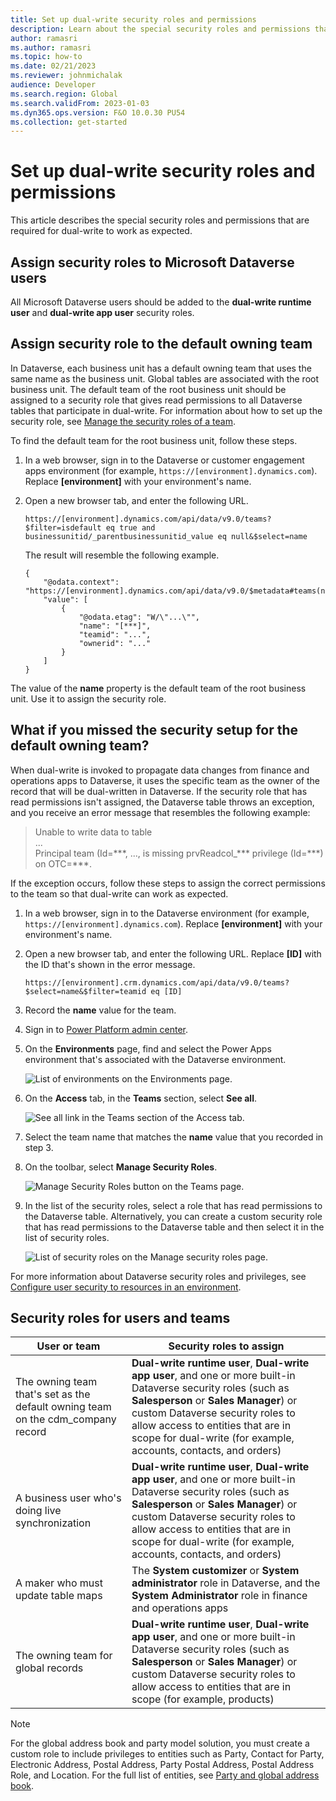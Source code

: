 ```yaml
---
title: Set up dual-write security roles and permissions
description: Learn about the special security roles and permissions that are required for dual-write to work as expected, including a table that outlines security roles for users.
author: ramasri
ms.author: ramasri
ms.topic: how-to
ms.date: 02/21/2023
ms.reviewer: johnmichalak
audience: Developer
ms.search.region: Global
ms.search.validFrom: 2023-01-03
ms.dyn365.ops.version: F&O 10.0.30 PU54
ms.collection: get-started
---
```


# Set up dual-write security roles and permissions

This article describes the special security roles and permissions that are required for dual-write to work as expected.

## Assign security roles to Microsoft Dataverse users

All Microsoft Dataverse users should be added to the **dual-write runtime user** and **dual-write app user** security roles.

## Assign security role to the default owning team

In Dataverse, each business unit has a default owning team that uses the same name as the business unit. Global tables are associated with the root business unit. The default team of the root business unit should be assigned to a security role that gives read permissions to all Dataverse tables that participate in dual-write. For information about how to set up the security role, see [Manage the security roles of a team](/power-platform/admin/manage-teams#manage-the-security-roles-of-a-team). 

To find the default team for the root business unit, follow these steps.

1. In a web browser, sign in to the Dataverse or customer engagement apps environment (for example, `https://[environment].dynamics.com`). Replace **\[environment\]** with your environment's name.
2. Open a new browser tab, and enter the following URL.

    `https://[environment].dynamics.com/api/data/v9.0/teams?$filter=isdefault eq true and businessunitid/_parentbusinessunitid_value eq null&$select=name`

    The result will resemble the following example.

    ```
    {
        "@odata.context": "https://[environment].dynamics.com/api/data/v9.0/$metadata#teams(name,teamid)",
        "value": [
            {
                "@odata.etag": "W/\"...\"",
                "name": "[***]",
                "teamid": "...",
                "ownerid": "..."
            }
        ]
    }
    ```

The value of the **name** property is the default team of the root business unit. Use it to assign the security role.

## What if you missed the security setup for the default owning team?

When dual-write is invoked to propagate data changes from finance and operations apps to Dataverse, it uses the specific team as the owner of the record that will be dual-written in Dataverse. If the security role that has read permissions isn't assigned, the Dataverse table throws an exception, and you receive an error message that resembles the following example:

> Unable to write data to table<br>
> ...<br>
> Principal team (Id=\*\*\*, ..., is missing prvReadcol\_\*\*\* privilege (Id=\*\*\*) on OTC=\*\*\*.

If the exception occurs, follow these steps to assign the correct permissions to the team so that dual-write can work as expected.

1. In a web browser, sign in to the Dataverse environment (for example, `https://[environment].dynamics.com`). Replace **\[environment\]** with your environment's name.
2. Open a new browser tab, and enter the following URL. Replace **\[ID\]** with the ID that's shown in the error message.

    `https://[environment].crm.dynamics.com/api/data/v9.0/teams?$select=name&$filter=teamid eq [ID]`

3. Record the **name** value for the team.
4. Sign in to [Power Platform admin center](https://admin.powerplatform.microsoft.com/environments).
5. On the **Environments** page, find and select the Power Apps environment that's associated with the Dataverse environment.

    ![List of environments on the Environments page.](media/PrincipalTeam-Security-Role-1.png)

6. On the **Access** tab, in the **Teams** section, select **See all**.

    ![See all link in the Teams section of the Access tab.](media/PrincipalTeam-Security-Role-2.png)

7. Select the team name that matches the **name** value that you recorded in step 3.
8. On the toolbar, select **Manage Security Roles**.

    ![Manage Security Roles button on the Teams page.](media/PrincipalTeam-Security-Role-3.png)

9. In the list of the security roles, select a role that has read permissions to the Dataverse table. Alternatively, you can create a custom security role that has read permissions to the Dataverse table and then select it in the list of security roles.

    ![List of security roles on the Manage security roles page.](media/PrincipalTeam-Security-Role-4.png)

For more information about Dataverse security roles and privileges, see [Configure user security to resources in an environment](/power-platform/admin/database-security).

## Security roles for users and teams

| User or team | Security roles to assign |
|--------------|--------------------------|
| The owning team that's set as the default owning team on the cdm\_company record | **Dual-write runtime user**, **Dual-write app user**, and one or more built-in Dataverse security roles (such as **Salesperson** or **Sales Manager**) or custom Dataverse security roles to allow access to entities that are in scope for dual-write (for example, accounts, contacts, and orders) |
| A business user who's doing live synchronization | **Dual-write runtime user**, **Dual-write app user**, and one or more built-in Dataverse security roles (such as **Salesperson** or **Sales Manager**) or custom Dataverse security roles to allow access to entities that are in scope for dual-write (for example, accounts, contacts, and orders) |
| A maker who must update table maps | The **System customizer** or **System administrator** role in Dataverse, and the **System Administrator** role in finance and operations apps |
| The owning team for global records | **Dual-write runtime user**, **Dual-write app user**, and one or more built-in Dataverse security roles (such as **Salesperson** or **Sales Manager**) or custom Dataverse security roles to allow access to entities that are in scope (for example, products) |

> [!NOTE]
> For the global address book and party model solution, you must create a custom role to include privileges to entities such as Party, Contact for Party, Electronic Address, Postal Address, Party Postal Address, Postal Address Role, and Location. For the full list of entities, see [Party and global address book](party-gab.md).
